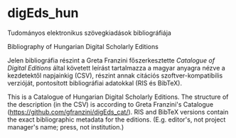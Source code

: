 # digEds_hun
Tudományos elektronikus szövegkiadások bibliográfiája

Bibliography of Hungarian Digital Scholarly Editions

Jelen bibliográfia részint a Greta Franzini főszerkesztette <i>Catalogue of Digital Editions</i> által követett leírást tartalmazza a magyar anyagra nézve a kezdetektől napjainkig (CSV), részint annak citációs szoftver-kompatibilis verzióját, pontosított bibliográfiai adatokkal (RIS és BibTeX).

This is a Catalogue of Hungarian Digital Scholarly Editions. The structure of the description (in the CSV) is according to Greta Franzini's Catalogue (https://github.com/gfranzini/digEds_cat/). RIS and BibTeX versions contain the exact bibliographic metadata for the editions. (E.g. editor's, not project manager's name; press, not institution.)
